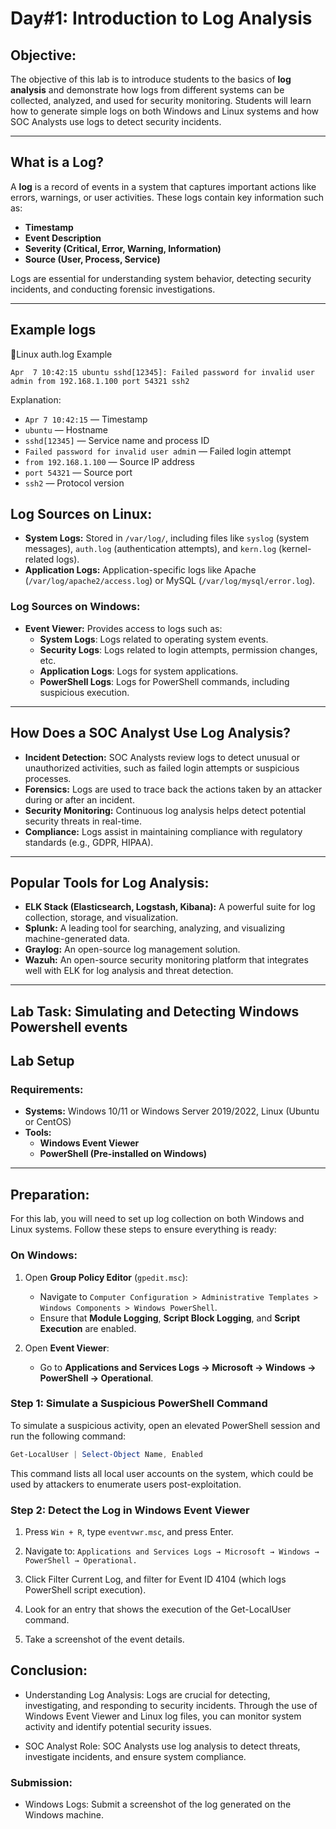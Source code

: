 # **Day#1: Introduction to Log Analysis**

## **Objective:**
The objective of this lab is to introduce students to the basics of **log analysis** and demonstrate how logs from different systems can be collected, analyzed, and used for security monitoring. Students will learn how to generate simple logs on both Windows and Linux systems and how SOC Analysts use logs to detect security incidents.

---


## **What is a Log?**
A **log** is a record of events in a system that captures important actions like errors, warnings, or user activities. These logs contain key information such as:
- **Timestamp**
- **Event Description**
- **Severity (Critical, Error, Warning, Information)**
- **Source (User, Process, Service)**

Logs are essential for understanding system behavior, detecting security incidents, and conducting forensic investigations.

---
## **Example logs**

🐧Linux auth.log Example
```
Apr  7 10:42:15 ubuntu sshd[12345]: Failed password for invalid user admin from 192.168.1.100 port 54321 ssh2
```
Explanation:
- `Apr 7 10:42:15` — Timestamp
- `ubuntu` — Hostname
- `sshd[12345]` — Service name and process ID
- `Failed password for invalid user admi`n — Failed login attempt
- `from 192.168.1.100` — Source IP address
- `port 54321` — Source port
- `ssh2` — Protocol version



## **Log Sources on Linux:**
- **System Logs:** Stored in `/var/log/`, including files like `syslog` (system messages), `auth.log` (authentication attempts), and `kern.log` (kernel-related logs).
- **Application Logs:** Application-specific logs like Apache (`/var/log/apache2/access.log`) or MySQL (`/var/log/mysql/error.log`).

### **Log Sources on Windows:**
- **Event Viewer:** Provides access to logs such as:
  - **System Logs**: Logs related to operating system events.
  - **Security Logs**: Logs related to login attempts, permission changes, etc.
  - **Application Logs**: Logs for system applications.
  - **PowerShell Logs**: Logs for PowerShell commands, including suspicious execution.

---

## **How Does a SOC Analyst Use Log Analysis?**
- **Incident Detection:** SOC Analysts review logs to detect unusual or unauthorized activities, such as failed login attempts or suspicious processes.
- **Forensics:** Logs are used to trace back the actions taken by an attacker during or after an incident.
- **Security Monitoring:** Continuous log analysis helps detect potential security threats in real-time.
- **Compliance:** Logs assist in maintaining compliance with regulatory standards (e.g., GDPR, HIPAA).

---

## **Popular Tools for Log Analysis:**
- **ELK Stack (Elasticsearch, Logstash, Kibana):** A powerful suite for log collection, storage, and visualization.
- **Splunk:** A leading tool for searching, analyzing, and visualizing machine-generated data.
- **Graylog:** An open-source log management solution.
- **Wazuh:** An open-source security monitoring platform that integrates well with ELK for log analysis and threat detection.

---

## **Lab Task: Simulating and Detecting Windows Powershell events**

## **Lab Setup**
### **Requirements:**
- **Systems:** Windows 10/11 or Windows Server 2019/2022, Linux (Ubuntu or CentOS)
- **Tools:**
  - **Windows Event Viewer**
  - **PowerShell (Pre-installed on Windows)**

---

## **Preparation:**
For this lab, you will need to set up log collection on both Windows and Linux systems. Follow these steps to ensure everything is ready:

### **On Windows:**
1. Open **Group Policy Editor** (`gpedit.msc`):
   - Navigate to `Computer Configuration > Administrative Templates > Windows Components > Windows PowerShell`.
   - Ensure that **Module Logging**, **Script Block Logging**, and **Script Execution** are enabled.

2. Open **Event Viewer**:
   - Go to **Applications and Services Logs → Microsoft → Windows → PowerShell → Operational**.



### **Step 1: Simulate a Suspicious PowerShell Command**
To simulate a suspicious activity, open an elevated PowerShell session and run the following command:

```powershell
Get-LocalUser | Select-Object Name, Enabled
```
This command lists all local user accounts on the system, which could be used by attackers to enumerate users post-exploitation.

### **Step 2: Detect the Log in Windows Event Viewer**
1. Press `Win + R`, type `eventvwr.msc`, and press Enter.

2. Navigate to:
   `Applications and Services Logs → Microsoft → Windows → PowerShell → Operational.`

3. Click Filter Current Log, and filter for Event ID 4104 (which logs PowerShell script execution).

4. Look for an entry that shows the execution of the Get-LocalUser command.

5. Take a screenshot of the event details.


## Conclusion:
- Understanding Log Analysis: Logs are crucial for detecting, investigating, and responding to security incidents. Through the use of Windows Event Viewer and Linux log files, you can monitor system activity and identify potential security issues.

- SOC Analyst Role: SOC Analysts use log analysis to detect threats, investigate incidents, and ensure system compliance.

### Submission:
- Windows Logs: Submit a screenshot of the log generated on the Windows machine.


